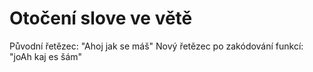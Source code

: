 # Otočení slove ve větě   
Původní řetězec: "Ahoj jak se máš"
Nový řetězec po zakódování funkcí: "joAh kaj es šám"
